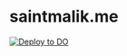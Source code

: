 # saintmalik.me

[![Deploy to DO](https://mp-assets1.sfo2.digitaloceanspaces.com/deploy-to-do/do-btn-blue.svg)](https://cloud.digitalocean.com/apps/new?repo=https://github.com/saintmalik/saintmalik.me/tree/master&refcode=96387f0a5b7e)
